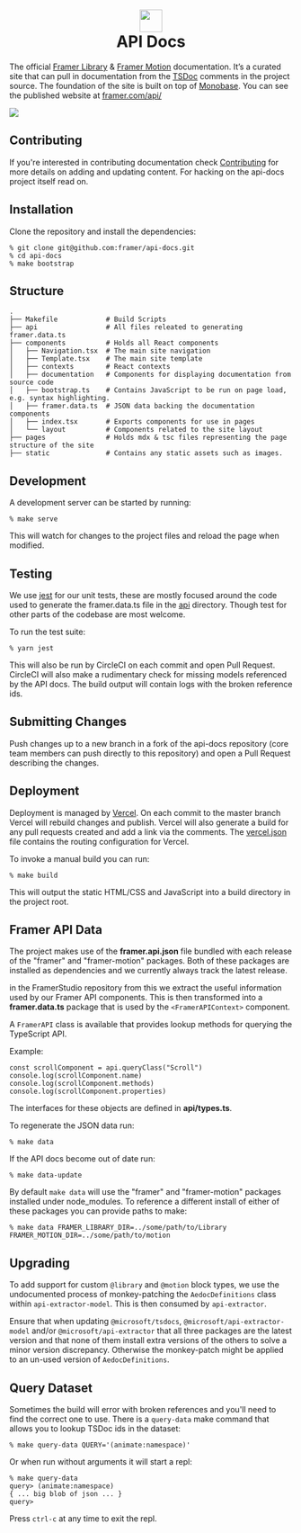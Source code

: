 <h1 align="center">
    <img src="https://static.framer.com/repos/logo-dark.png" width="40"/>
    <br>
    API Docs
</h1>

The official [Framer Library][#framer-library] & [Framer Motion](#framer-motion) documentation. It’s
a curated site that can pull in documentation from the [TSDoc][#tsdoc] comments in the project source.
The foundation of the site is built on top of [Monobase][#monobase]. You can see the published
website at [framer.com/api/][#website]

[#framer-library]: https://www.npmjs.com/package/framer
[#framer-motion]: https://www.framer.com/motion/
[#tsdoc]: https://github.com/Microsoft/tsdoc
[#monobase]: https://github.com/koenbok/monobase/
[#website]: https://framer.com/api/

<img src="https://static.framer.com/repos/api.png" />

## Contributing

If you're interested in contributing documentation check [Contributing](./CONTRIBUTING.md) for
more details on adding and updating content. For hacking on the api-docs project itself
read on.

## Installation

Clone the repository and install the dependencies:

    % git clone git@github.com:framer/api-docs.git
    % cd api-docs
    % make bootstrap

## Structure

```
.
├── Makefile            # Build Scripts
├── api                 # All files releated to generating framer.data.ts
├── components          # Holds all React components
│   ├── Navigation.tsx  # The main site navigation
│   ├── Template.tsx    # The main site template
│   ├── contexts        # React contexts
│   ├── documentation   # Components for displaying documentation from source code
│   ├── bootstrap.ts    # Contains JavaScript to be run on page load, e.g. syntax highlighting.
│   ├── framer.data.ts  # JSON data backing the documentation components
│   ├── index.tsx       # Exports components for use in pages
│   └── layout          # Components related to the site layout
├── pages               # Holds mdx & tsc files representing the page structure of the site
├── static              # Contains any static assets such as images.
```

## Development

A development server can be started by running:

    % make serve

This will watch for changes to the project files and reload the page when modified.

## Testing

We use [jest][#jest] for our unit tests, these are mostly focused around the code
used to generate the framer.data.ts file in the [api](/api) directory. Though test
for other parts of the codebase are most welcome.

To run the test suite:

    % yarn jest

This will also be run by CircleCI on each commit and open Pull Request. CircleCI will
also make a rudimentary check for missing models referenced by the API docs. The build
output will contain logs with the broken reference ids.

[#jest]: https://jestjs.io

## Submitting Changes

Push changes up to a new branch in a fork of the api-docs repository (core team members can
push directly to this repository) and open a Pull Request describing the changes.

## Deployment

Deployment is managed by [Vercel][#vercel]. On each commit to the master branch Vercel
will rebuild changes and publish. Vercel will also generate a build for any pull requests
created and add a link via the comments. The [vercel.json](./vercel.json) file contains
the routing configuration for Vercel.

To invoke a manual build you can run:

    % make build

This will output the static HTML/CSS and JavaScript into a build directory in the project root.

[#vercel]: https://vercel.com/

## Framer API Data

The project makes use of the **framer.api.json** file bundled with each release of the "framer"
and "framer-motion" packages. Both of these packages are installed as dependencies and we currently
always track the latest release.

in the FramerStudio repository from this we extract the useful information used by our Framer API
components. This is then transformed into a **framer.data.ts** package that is used by the
`<FramerAPIContext>` component.

A `FramerAPI` class is available that provides lookup methods for querying the TypeScript API.

Example:

```tsx
const scrollComponent = api.queryClass("Scroll")
console.log(scrollComponent.name)
console.log(scrollComponent.methods)
console.log(scrollComponent.properties)
```

The interfaces for these objects are defined in **api/types.ts**.

To regenerate the JSON data run:

    % make data

If the API docs become out of date run:

    % make data-update

By default `make data` will use the "framer" and "framer-motion" packages installed under
node_modules. To reference a different install of either of these packages you can provide
paths to make:

    % make data FRAMER_LIBRARY_DIR=../some/path/to/Library FRAMER_MOTION_DIR=../some/path/to/motion

## Upgrading

To add support for custom `@library` and `@motion` block types, we use the undocumented process of monkey-patching the `AedocDefinitions` class within `api-extractor-model`. This is then consumed by `api-extractor`.

Ensure that when updating `@microsoft/tsdocs`, `@microsoft/api-extractor-model` and/or `@microsoft/api-extractor` that all three packages are the latest version and that none of them install extra versions of the others to solve a minor version discrepancy. Otherwise the monkey-patch might be applied to an un-used version of `AedocDefinitions`.

## Query Dataset

Sometimes the build will error with broken references and you'll need to find
the correct one to use. There is a `query-data` make command that allows
you to lookup TSDoc ids in the dataset:

    % make query-data QUERY='(animate:namespace)'

Or when run without arguments it will start a repl:

    % make query-data
    query> (animate:namespace)
    { ... big blob of json ... }
    query>

Press `ctrl-c` at any time to exit the repl.
